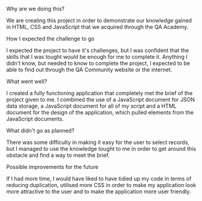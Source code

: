 Why are we doing this?

We are creating this project in order to demonstrate our knowledge gained in HTML, CSS and JavaScript that we 
acquired through the QA Academy.

How I expected the challenge to go

I expected the project to have it's challenges, but I was confident that the skills that I was tought would be 
enough for me to complete it. Anything I didn't know, but needed to know to complete the project, I expected to be 
able to find out through the QA Community website or the internet.

What went well?

I created a fully functioning application that completely met the brief of the project given to me. I combined the 
use of a JavaScript document for JSON data storage, a JavaScript document for all of my script and a HTML document 
for the design of the application, which pulled elements from the JavaScript documents.

What didn't go as planned?

There was some difficulty in making it easy for the user to select records, but I managed to use the knowledge 
tought to me in order to get around this obstacle and find a way to meet the brief.

Possible improvements for the future

If I had more time, I would have liked to have tidied up my code in terms of reducing duplication, utilised more 
CSS in order to make my application look more attractive to the user and to make the application more user 
friendly.